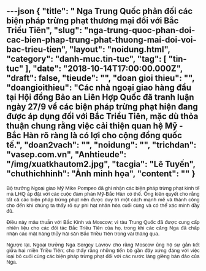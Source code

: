 ---json
{
    "title": " Nga Trung Quốc phản đối các biện pháp trừng phạt thương mại đối với Bắc Triều Tiên",
    "slug": "nga-trung-quoc-phan-doi-cac-bien-phap-trung-phat-thuong-mai-doi-voi-bac-trieu-tien",
    "layout": "noidung.html",
    "category": "danh-muc.tin-tuc",
    "tag": [
        "tin-tuc"
    ],
    "date": "2018-10-14T17:00:00.000Z",
    "draft": false,
    "tieude": "",
    "doan gioi thieu": "",
    "doangioithieu": "Các nhà ngoại giao hàng đầu tại Hội đồng Bảo an Liên Hợp Quốc đã tranh luận ngày 27/9 về các biện pháp trừng phạt hiện đang được áp dụng đối với Bắc Triều Tiên, mặc dù thỏa thuận chung rằng việc cải thiện quan hệ Mỹ - Bắc Hàn rõ ràng là có lợi cho cộng đồng quốc tế.",
    "doan2vach": "",
    "noidung": "",
    "trichdan": "vasep.com.vn",
    "Anhtieude": "/img/xuatkhautom2.jpg",
    "tacgia": "Lê Tuyến",
    "chuthichhinh": "Ảnh minh họa",
    "__content__": ""
}
---
<p style="text-align:justify"><span style="font-size:13px"><span style="color:#1b1b1b"><span style="font-family:Arial"><span style="background-color:#ffffff"><span style="font-size:10pt">Bộ trưởng Ngoại giao Mỹ Mike Pompeo đ&atilde; ghi nhận c&aacute;c biện ph&aacute;p trừng phạt kinh tế m&agrave; LHQ &aacute;p đặt với c&aacute;c cuộc đ&agrave;m ph&aacute;n Mỹ-Bắc H&agrave;n c&oacute; thể. &Ocirc;ng ki&ecirc;n quyết cho rằng tất cả c&aacute;c biện ph&aacute;p trừng phạt n&ecirc;n được duy tr&igrave; một c&aacute;ch mạnh mẽ v&agrave; th&agrave;nh c&ocirc;ng cho đến khi ch&uacute;ng ta thấy r&otilde; sự phi hạt nh&acirc;n h&oacute;a cuối c&ugrave;ng v&agrave; c&oacute; thể x&aacute;c minh đầy đủ.</span></span></span></span></span></p>

<p style="text-align:justify"><span style="font-size:13px"><span style="color:#1b1b1b"><span style="font-family:Arial"><span style="background-color:#ffffff"><span style="font-size:10pt">Điều n&agrave;y m&acirc;u thuẫn với Bắc Kinh v&agrave; Moscow; v&igrave; t&agrave;u Trung Quốc đ&atilde; được cung cấp nhi&ecirc;n liệu cho c&aacute;c đối t&aacute;c Bắc Triều Ti&ecirc;n của họ, trong khi c&aacute;c cảng Nga đ&atilde; chấp nhận c&aacute;c mặt h&agrave;ng thủy hải sản Bắc Triều Ti&ecirc;n trong v&agrave;i th&aacute;ng qua.</span></span></span></span></span></p>

<p style="text-align:justify"><span style="font-size:13px"><span style="color:#1b1b1b"><span style="font-family:Arial"><span style="background-color:#ffffff"><span style="font-size:10pt">Ngược lại, Ngoại trưởng Nga Sergey Lavrov cho rằng Moscow ủng hộ sự gắn kết giữa hai miền Triều Ti&ecirc;n; cho thấy rằng những tiến bộ gần đ&acirc;y xứng đ&aacute;ng với việc loại bỏ cuối c&ugrave;ng c&aacute;c biện ph&aacute;p trừng phạt đối với c&aacute;c nước l&aacute;ng giềng b&aacute;n đảo của Nga.&nbsp;</span></span></span></span></span></p>
